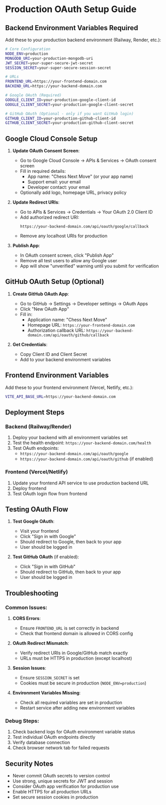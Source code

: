 # Production OAuth Setup Guide

## Backend Environment Variables Required

Add these to your production backend environment (Railway, Render, etc.):

```bash
# Core Configuration
NODE_ENV=production
MONGODB_URI=your-production-mongodb-uri
JWT_SECRET=your-super-secure-jwt-secret
SESSION_SECRET=your-super-secure-session-secret

# URLs
FRONTEND_URL=https://your-frontend-domain.com
BACKEND_URL=https://your-backend-domain.com

# Google OAuth (Required)
GOOGLE_CLIENT_ID=your-production-google-client-id
GOOGLE_CLIENT_SECRET=your-production-google-client-secret

# GitHub OAuth (Optional - only if you want GitHub login)
GITHUB_CLIENT_ID=your-production-github-client-id
GITHUB_CLIENT_SECRET=your-production-github-client-secret
```

## Google Cloud Console Setup

1. **Update OAuth Consent Screen**:
   - Go to Google Cloud Console → APIs & Services → OAuth consent screen
   - Fill in required details:
     - App name: "Chess Next Move" (or your app name)
     - Support email: your email
     - Developer contact: your email
   - Optionally add logo, homepage URL, privacy policy

2. **Update Redirect URIs**:
   - Go to APIs & Services → Credentials → Your OAuth 2.0 Client ID
   - Add authorized redirect URI:
     ```
     https://your-backend-domain.com/api/oauth/google/callback
     ```
   - Remove any localhost URIs for production

3. **Publish App**:
   - In OAuth consent screen, click "Publish App"
   - Remove all test users to allow any Google user
   - App will show "unverified" warning until you submit for verification

## GitHub OAuth Setup (Optional)

1. **Create GitHub OAuth App**:
   - Go to GitHub → Settings → Developer settings → OAuth Apps
   - Click "New OAuth App"
   - Fill in:
     - Application name: "Chess Next Move"
     - Homepage URL: `https://your-frontend-domain.com`
     - Authorization callback URL: `https://your-backend-domain.com/api/oauth/github/callback`

2. **Get Credentials**:
   - Copy Client ID and Client Secret
   - Add to your backend environment variables

## Frontend Environment Variables

Add these to your frontend environment (Vercel, Netlify, etc.):

```bash
VITE_API_BASE_URL=https://your-backend-domain.com
```

## Deployment Steps

### Backend (Railway/Render)
1. Deploy your backend with all environment variables set
2. Test the health endpoint: `https://your-backend-domain.com/health`
3. Test OAuth endpoints:
   - `https://your-backend-domain.com/api/oauth/google`
   - `https://your-backend-domain.com/api/oauth/github` (if enabled)

### Frontend (Vercel/Netlify)
1. Update your frontend API service to use production backend URL
2. Deploy frontend
3. Test OAuth login flow from frontend

## Testing OAuth Flow

1. **Test Google OAuth**:
   - Visit your frontend
   - Click "Sign in with Google"
   - Should redirect to Google, then back to your app
   - User should be logged in

2. **Test GitHub OAuth** (if enabled):
   - Click "Sign in with GitHub"
   - Should redirect to GitHub, then back to your app
   - User should be logged in

## Troubleshooting

### Common Issues:

1. **CORS Errors**:
   - Ensure `FRONTEND_URL` is set correctly in backend
   - Check that frontend domain is allowed in CORS config

2. **OAuth Redirect Mismatch**:
   - Verify redirect URIs in Google/GitHub match exactly
   - URLs must be HTTPS in production (except localhost)

3. **Session Issues**:
   - Ensure `SESSION_SECRET` is set
   - Cookies must be secure in production (`NODE_ENV=production`)

4. **Environment Variables Missing**:
   - Check all required variables are set in production
   - Restart service after adding new environment variables

### Debug Steps:

1. Check backend logs for OAuth environment variable status
2. Test individual OAuth endpoints directly
3. Verify database connection
4. Check browser network tab for failed requests

## Security Notes

- Never commit OAuth secrets to version control
- Use strong, unique secrets for JWT and session
- Consider OAuth app verification for production use
- Enable HTTPS for all production URLs
- Set secure session cookies in production
